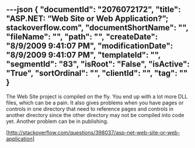 ---json
{
  "documentId": "2076072172",
  "title": "ASP.NET: “Web Site or Web Application?”; stackoverflow.com",
  "documentShortName": "",
  "fileName": "",
  "path": "",
  "createDate": "8/9/2009 9:41:07 PM",
  "modificationDate": "8/9/2009 9:41:07 PM",
  "templateId": "",
  "segmentId": "83",
  "isRoot": "False",
  "isActive": "True",
  "sortOrdinal": "",
  "clientId": "",
  "tag": ""
}
---

The Web Site project is compiled on the fly. You end up with a lot more DLL files, which can be a pain. It also gives problems when you have pages or controls in one directory that need to reference pages and controls in another directory since the other directory may not be compiled into code yet. Another problem can be in publishing.

[http://stackoverflow.com/questions/398037/asp-net-web-site-or-web-application]
